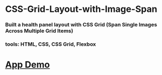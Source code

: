 # CSS-Grid-Layout-with-Image-Span

### Built a health panel layout with CSS Grid (Span Single Images Across Multiple Grid Items) 

### tools: HTML, CSS, CSS Grid, Flexbox

# <a href="https://boring-curran-263e9f.netlify.app/">App Demo</a>
